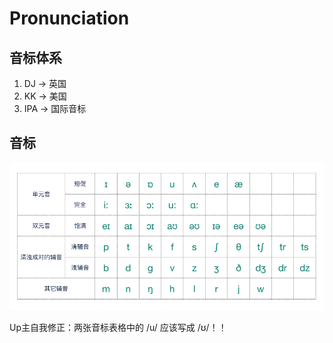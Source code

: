 # Pronunciation

## 音标体系

1. DJ -> 英国
2. KK -> 美国
3. IPA -> 国际音标

## 音标

!["1"](pic/2019-12-16_212347.png "1")

Up主自我修正：两张音标表格中的 /u/ 应该写成 /ʊ/！！

